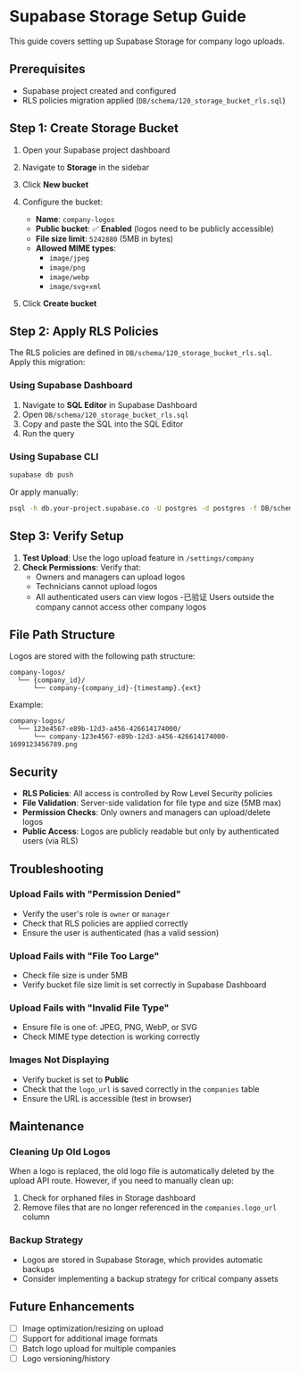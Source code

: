 # Supabase Storage Setup Guide

This guide covers setting up Supabase Storage for company logo uploads.

## Prerequisites

- Supabase project created and configured
- RLS policies migration applied (`DB/schema/120_storage_bucket_rls.sql`)

## Step 1: Create Storage Bucket

1. Open your Supabase project dashboard
2. Navigate to **Storage** in the sidebar
3. Click **New bucket**
4. Configure the bucket:
   - **Name**: `company-logos`
   - **Public bucket**: ✅ **Enabled** (logos need to be publicly accessible)
   - **File size limit**: `5242880` (5MB in bytes)
   - **Allowed MIME types**: 
     - `image/jpeg`
     - `image/png`
     - `image/webp`
     - `image/svg+xml`

5. Click **Create bucket**

## Step 2: Apply RLS Policies

The RLS policies are defined in `DB/schema/120_storage_bucket_rls.sql`. Apply this migration:

### Using Supabase Dashboard

1. Navigate to **SQL Editor** in Supabase Dashboard
2. Open `DB/schema/120_storage_bucket_rls.sql`
3. Copy and paste the SQL into the SQL Editor
4. Run the query

### Using Supabase CLI

```bash
supabase db push
```

Or apply manually:

```bash
psql -h db.your-project.supabase.co -U postgres -d postgres -f DB/schema/120_storage_bucket_rls.sql
```

## Step 3: Verify Setup

1. **Test Upload**: Use the logo upload feature in `/settings/company`
2. **Check Permissions**: Verify that:
   - Owners and managers can upload logos
   - Technicians cannot upload logos
   - All authenticated users can view logos
   -已验证 Users outside the company cannot access other company logos

## File Path Structure

Logos are stored with the following path structure:
```
company-logos/
  └── {company_id}/
      └── company-{company_id}-{timestamp}.{ext}
```

Example:
```
company-logos/
  └── 123e4567-e89b-12d3-a456-426614174000/
      └── company-123e4567-e89b-12d3-a456-426614174000-1699123456789.png
```

## Security

- **RLS Policies**: All access is controlled by Row Level Security policies
- **File Validation**: Server-side validation for file type and size (5MB max)
- **Permission Checks**: Only owners and managers can upload/delete logos
- **Public Access**: Logos are publicly readable but only by authenticated users (via RLS)

## Troubleshooting

### Upload Fails with "Permission Denied"

- Verify the user's role is `owner` or `manager`
- Check that RLS policies are applied correctly
- Ensure the user is authenticated (has a valid session)

### Upload Fails with "File Too Large"

- Check file size is under 5MB
- Verify bucket file size limit is set correctly in Supabase Dashboard

### Upload Fails with "Invalid File Type"

- Ensure file is one of: JPEG, PNG, WebP, or SVG
- Check MIME type detection is working correctly

### Images Not Displaying

- Verify bucket is set to **Public**
- Check that the `logo_url` is saved correctly in the `companies` table
- Ensure the URL is accessible (test in browser)

## Maintenance

### Cleaning Up Old Logos

When a logo is replaced, the old logo file is automatically deleted by the upload API route. However, if you need to manually clean up:

1. Check for orphaned files in Storage dashboard
2. Remove files that are no longer referenced in the `companies.logo_url` column

### Backup Strategy

- Logos are stored in Supabase Storage, which provides automatic backups
- Consider implementing a backup strategy for critical company assets

## Future Enhancements

- [ ] Image optimization/resizing on upload
- [ ] Support for additional image formats
- [ ] Batch logo upload for multiple companies
- [ ] Logo versioning/history
